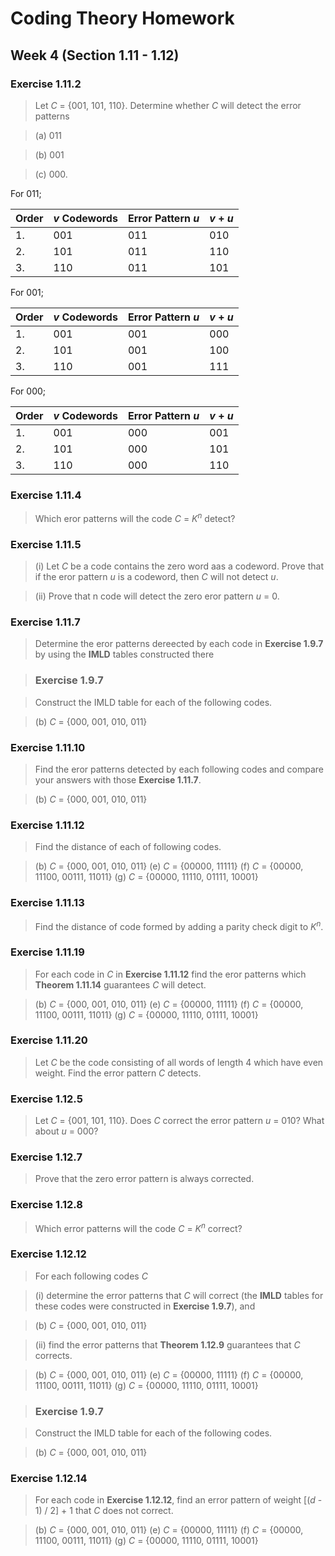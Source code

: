 # Coding Theory Homework

## Week 4 (Section 1.11 - 1.12)

### Exercise 1.11.2

> Let *C* = {001, 101, 110}. Determine whether *C* will detect the error patterns

> (a) 011

> (b) 001

> (c) 000.

For 011;

| Order |  *v* Codewords | Error Pattern *u* | *v* + *u* |
| ----- | -------------- | ----------------- | --------- |
| 1.    |  001           |  011              | 010       |
| 2.    |  101           |  011              | 110       |
| 3.    |  110           |  011              | 101       |

For 001;

| Order |  *v* Codewords | Error Pattern *u* | *v* + *u* |
| ----- | -------------- | ----------------- | --------- |
| 1.    |  001           |  001              | 000       |
| 2.    |  101           |  001              | 100       |
| 3.    |  110           |  001              | 111       |

For 000;

| Order |  *v* Codewords | Error Pattern *u* | *v* + *u* |
| ----- | -------------- | ----------------- | --------- |
| 1.    |  001           |  000              | 001       |
| 2.    |  101           |  000              | 101       |
| 3.    |  110           |  000              | 110       |



### Exercise 1.11.4

> Which eror patterns will the code *C* = *K*<sup>*n*</sup> detect?

### Exercise 1.11.5

> (i) Let *C* be a code contains the zero word aas a codeword. Prove that if the eror pattern *u* is a codeword, then *C* will not detect *u*.

> (ii) Prove that n code will detect the zero eror pattern *u* = 0.

### Exercise 1.11.7

> Determine the eror patterns dereected by each code in **Exercise 1.9.7** by using the **IMLD** tables constructed there

> ### Exercise 1.9.7

> Construct the IMLD table for each of the following codes.

> (b) *C* = {000, 001, 010, 011}

### Exercise 1.11.10

> Find the eror patterns detected by each following codes and compare your answers with those **Exercise 1.11.7**.

> (b) *C* = {000, 001, 010, 011}

### Exercise 1.11.12

> Find the distance of each of following codes.

> (b) *C* = {000, 001, 010, 011}
> (e) *C* = {00000, 11111}
> (f) *C* = {00000, 11100, 00111, 11011}
> (g) *C* = {00000, 11110, 01111, 10001}

### Exercise 1.11.13

> Find the distance of code formed by adding a parity check digit to *K*<sup>*n*</sup>.

### Exercise 1.11.19

> For each code in *C* in **Exercise 1.11.12** find the eror patterns which **Theorem 1.11.14** guarantees *C* will detect.

> (b) *C* = {000, 001, 010, 011}
> (e) *C* = {00000, 11111}
> (f) *C* = {00000, 11100, 00111, 11011}
> (g) *C* = {00000, 11110, 01111, 10001}

### Exercise 1.11.20

> Let *C* be the code consisting of all words of length 4 which have even weight. Find the error pattern *C* detects.

### Exercise 1.12.5

> Let *C* = {001, 101, 110}. Does *C* correct the error pattern *u* = 010? What about *u* = 000?

### Exercise 1.12.7

> Prove that the zero error pattern is always corrected.

### Exercise 1.12.8

> Which error patterns will the code *C* = *K*<sup>*n*</sup> correct?

### Exercise  1.12.12

> For each following codes *C*

> (i) determine the error patterns that *C* will correct (the **IMLD** tables for these codes were constructed in **Exercise 1.9.7**), and

> (b) *C* = {000, 001, 010, 011}

> (ii) find the error patterns that **Theorem 1.12.9** guarantees that *C* corrects.

> (b) *C* = {000, 001, 010, 011}
> (e) *C* = {00000, 11111}
> (f) *C* = {00000, 11100, 00111, 11011}
> (g) *C* = {00000, 11110, 01111, 10001}

> ### Exercise 1.9.7

> Construct the IMLD table for each of the following codes.

> (b) *C* = {000, 001, 010, 011}

### Exercise 1.12.14

> For each code in **Exercise 1.12.12**, find an error pattern of weight [(*d* - 1) / 2] + 1 that *C* does not correct.

> (b) *C* = {000, 001, 010, 011}
> (e) *C* = {00000, 11111}
> (f) *C* = {00000, 11100, 00111, 11011}
> (g) *C* = {00000, 11110, 01111, 10001}
